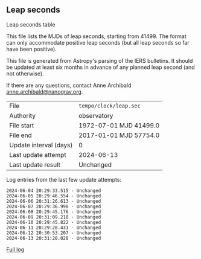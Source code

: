 
## Leap seconds

Leap seconds table

This file lists the MJDs of leap seconds, starting from 41499.
The format can only accommodate positive leap seconds (but all
leap seconds so far have been positive).

This file is generated from Astropy's parsing of the IERS
bulletins. It should be updated at least six months in advance
of any planned leap second (and not otherwise).

If there are any questions, contact Anne Archibald
<anne.archibald@nanograv.org>.

|     |     |
|:--- |:--- |
| File | `tempo/clock/leap.sec` |
| Authority | observatory |
| File start | 1972-07-01 MJD 41499.0 |
| File end | 2017-01-01 MJD 57754.0 |
| Update interval (days) | 0 |
| Last update attempt | 2024-06-13 |
| Last update result | Unchanged |

Log entries from the last few update attempts:
```
2024-06-04 20:29:33.515 - Unchanged
2024-06-05 20:29:46.554 - Unchanged
2024-06-06 20:31:26.613 - Unchanged
2024-06-07 20:29:36.998 - Unchanged
2024-06-08 20:29:45.176 - Unchanged
2024-06-09 20:31:09.218 - Unchanged
2024-06-10 20:29:45.822 - Unchanged
2024-06-11 20:29:28.431 - Unchanged
2024-06-12 20:30:53.207 - Unchanged
2024-06-13 20:31:20.020 - Unchanged
```
[Full log](https://raw.githubusercontent.com/ipta/pulsar-clock-corrections/main/log/tempo/clock/leap.sec.log)
